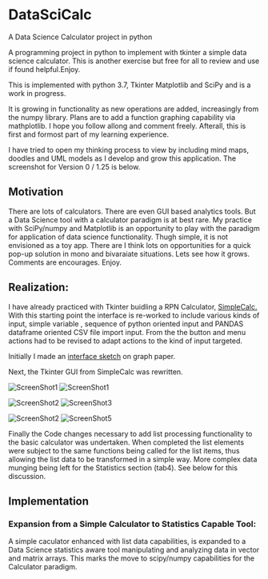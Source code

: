 # DataSciCalc

A Data Science Calculator project in python
  
A programming project in python to implement with tkinter a simple data science calculator. This is another exercise but free for all to review and use if found helpful.Enjoy.

This is implemented with python 3.7, Tkinter Matplotlib and SciPy and is a work in progress. 

It is growing in functionality as new operations are added, increasingly from the numpy library. Plans are to add a function graphing capability via mathplotlib. I hope you follow allong and comment freely. Afterall, this is first and formost part of my learning experience.

I have tried to open my thinking process to view by including mind maps, doodles and UML models as I develop and grow this application. The screenshot for Version 0 / 1.25 is below.

## Motivation
  
There are lots of calculators. There are even GUI based analytics tools. But a Data Science tool with a calculator paradigm is at best rare. My practice with SciPy/numpy and Matplotlib is an opportunity to play with the paradigm for application of data science functionality. Thugh simple, it is not envisioned as a toy app. There are I think lots on opportunities for a quick pop-up solution in mono and bivaraiate situations. Lets see how it grows. Comments are encourages. Enjoy.

## Realization:

I have already practiced with Tkinter buidling a RPN Calculator, [SimpleCalc.](https://medmatix.github.io/SimpleCalc/) With this starting point the interface is re-worked to include various kinds of input, simple variable <entry>, sequence of python <List> oriented input and PANDAS dataframe oriented CSV file import input. From the the button and menu actions had to be revised to adapt actions to the kind of input targeted.
  
Initially I made an [interface sketch](https://github.com/medmatix/DataSciCalc/blob/master/GUI%20Layout%20Notes%20page_8.pdf) on graph paper.

Next, the Tkinter GUI from SimpleCalc was rewritten.


![ScreenShot1](DataSciCalc1.png) ![ScreenShot1](DataSciCalc1b.png)
  
![ScreenShot2](DataSciCalc2.png) ![ScreenShot3](DataSciCalc3.png)
  
![ScreenShot2](DataSciCalc4.png) ![ScreenShot5](DataSciCalc5.png)

Finally the Code changes necessary to add list processing functionality to the basic calculator was undertaken. When completed the list elements were subject to the same functions being called for the list items, thus allowing the list data to be transformed in a simple way. More complex data munging being left for the Statistics section (tab4). See below for this discussion.

## Implementation

### Expansion from a Simple Calculator to Statistics Capable Tool: 
  
A simple caculator enhanced with list data capabilities, is expanded to a Data Science statistics aware tool manipulating and analyzing data in vector and matrix arrays. This marks the move to scipy/numpy capabilities for the Calculator paradigm.
